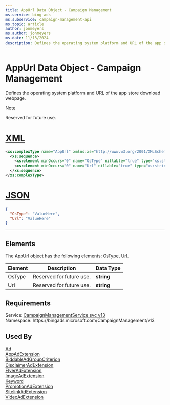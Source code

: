 ```yaml
---
title: AppUrl Data Object - Campaign Management
ms.service: bing-ads
ms.subservice: campaign-management-api
ms.topic: article
author: jonmeyers
ms.author: jonmeyers
ms.date: 11/13/2024
description: Defines the operating system platform and URL of the app store download webpage.
---
```

# AppUrl Data Object - Campaign Management
Defines the operating system platform and URL of the app store download webpage.

> [!NOTE]
> Reserved for future use.

# [XML](#tab/xml)

```xml
<xs:complexType name="AppUrl" xmlns:xs="http://www.w3.org/2001/XMLSchema">
  <xs:sequence>
    <xs:element minOccurs="0" name="OsType" nillable="true" type="xs:string" />
    <xs:element minOccurs="0" name="Url" nillable="true" type="xs:string" />
  </xs:sequence>
</xs:complexType>
```

# [JSON](#tab/json)

```json
{
  "OsType": "ValueHere",
  "Url": "ValueHere"
}
```

-----

## <a name="elements"></a>Elements

The [AppUrl](appurl.md) object has the following elements: [OsType](#ostype), [Url](#url).

|Element|Description|Data Type|
|-----------|---------------|-------------|
|<a name="ostype"></a>OsType|Reserved for future use.|**string**|
|<a name="url"></a>Url|Reserved for future use.|**string**|

## Requirements
Service: [CampaignManagementService.svc v13](https://campaign.api.bingads.microsoft.com/Api/Advertiser/CampaignManagement/v13/CampaignManagementService.svc)  
Namespace: https\://bingads.microsoft.com/CampaignManagement/v13  

## Used By
[Ad](ad.md)  
[AppAdExtension](appadextension.md)  
[BiddableAdGroupCriterion](biddableadgroupcriterion.md)  
[DisclaimerAdExtension](disclaimeradextension.md)  
[FlyerAdExtension](flyeradextension.md)  
[ImageAdExtension](imageadextension.md)  
[Keyword](keyword.md)  
[PromotionAdExtension](promotionadextension.md)  
[SitelinkAdExtension](sitelinkadextension.md)  
[VideoAdExtension](videoadextension.md)  
